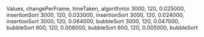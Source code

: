 Values, changePerFrame, timeTaken, algorithm\n
3000, 120, 0.025000, insertionSort
3000, 120, 0.033000, insertionSort
3000, 120, 0.024000, insertionSort
3000, 120, 0.064000, bubbleSort
3000, 120, 0.047000, bubbleSort
600, 120, 0.006000, bubbleSort
600, 120, 0.005000, bubbleSort
